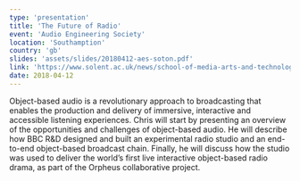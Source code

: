 ```yaml
---
type: 'presentation'
title: 'The Future of Radio'
event: 'Audio Engineering Society'
location: 'Southamption'
country: 'gb'
slides: 'assets/slides/20180412-aes-soton.pdf'
link: 'https://www.solent.ac.uk/news/school-of-media-arts-and-technology/media-technology/2018/aes-smpte-aoip'
date: 2018-04-12
---
```

Object-based audio is a revolutionary approach to broadcasting that enables the production and delivery of immersive,
interactive and accessible listening experiences. Chris will start by presenting an overview of the opportunities and
challenges of object-based audio. He will describe how BBC R&D designed and built an experimental radio studio and an
end-to-end object-based broadcast chain. Finally, he will discuss how the studio was used to deliver the world’s first
live interactive object-based radio drama, as part of the Orpheus collaborative project.
